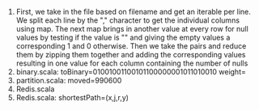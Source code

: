 1. First, we take in the file based on filename and get an iterable per line. We split each line by 
   the "," character to get the individual columns using map. The next map brings in another value 
   at every row for null values by testing if the value is "" and giving the empty values a corresponding 1
   and 0 otherwise. Then we take the pairs and reduce them by zipping them together and adding the 
   corresponding values resulting in one value for each column containing the number of nulls
2. binary.scala: toBinary=01001001100101100000001011010010 weight=
3. partition.scala: moved=990600
4. Redis.scala
5. Redis.scala: shortestPath=(x,j,r,y)